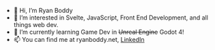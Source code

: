 - 👋 Hi, I’m Ryan Boddy
- 👀 I’m interested in Svelte, JavaScript, Front End Development, and all things web dev.
- 🌱 I’m currently learning Game Dev in ~~Unreal Engine~~ Godot 4!
- 📫 You can find me at ryanboddy.net, [LinkedIn](https://www.linkedin.com/in/ryanboddy/)

<!---
rboddy/rboddy is a ✨ special ✨ repository because its `README.md` (this file) appears on your GitHub profile.
You can click the Preview link to take a look at your changes.
--->

